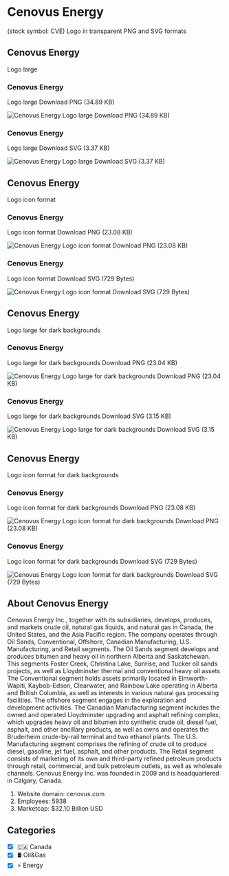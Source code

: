 # Cenovus Energy
 (stock symbol: CVE) Logo in transparent PNG and SVG formats

## Cenovus Energy
 Logo large

### Cenovus Energy
 Logo large Download PNG (34.89 KB)

![Cenovus Energy
 Logo large Download PNG (34.89 KB)](/img/orig/CVE_BIG-4ad3a7b3.png)

### Cenovus Energy
 Logo large Download SVG (3.37 KB)

![Cenovus Energy
 Logo large Download SVG (3.37 KB)](/img/orig/CVE_BIG-8a9b74ad.svg)

## Cenovus Energy
 Logo icon format

### Cenovus Energy
 Logo icon format Download PNG (23.08 KB)

![Cenovus Energy
 Logo icon format Download PNG (23.08 KB)](/img/orig/CVE-78fde732.png)

### Cenovus Energy
 Logo icon format Download SVG (729 Bytes)

![Cenovus Energy
 Logo icon format Download SVG (729 Bytes)](/img/orig/CVE-f8e94a3c.svg)

## Cenovus Energy
 Logo large for dark backgrounds

### Cenovus Energy
 Logo large for dark backgrounds Download PNG (23.04 KB)

![Cenovus Energy
 Logo large for dark backgrounds Download PNG (23.04 KB)](/img/orig/CVE_BIG.D-829398b2.png)

### Cenovus Energy
 Logo large for dark backgrounds Download SVG (3.15 KB)

![Cenovus Energy
 Logo large for dark backgrounds Download SVG (3.15 KB)](/img/orig/CVE_BIG.D-e1b368ee.svg)

## Cenovus Energy
 Logo icon format for dark backgrounds

### Cenovus Energy
 Logo icon format for dark backgrounds Download PNG (23.08 KB)

![Cenovus Energy
 Logo icon format for dark backgrounds Download PNG (23.08 KB)](/img/orig/CVE.D-05c0ab0e.png)

### Cenovus Energy
 Logo icon format for dark backgrounds Download SVG (729 Bytes)

![Cenovus Energy
 Logo icon format for dark backgrounds Download SVG (729 Bytes)](/img/orig/CVE.D-e25fe94e.svg)

## About Cenovus Energy


Cenovus Energy Inc., together with its subsidiaries, develops, produces, and markets crude oil, natural gas liquids, and natural gas in Canada, the United States, and the Asia Pacific region. The company operates through Oil Sands, Conventional, Offshore, Canadian Manufacturing, U.S. Manufacturing, and Retail segments. The Oil Sands segment develops and produces bitumen and heavy oil in northern Alberta and Saskatchewan. This segments Foster Creek, Christina Lake, Sunrise, and Tucker oil sands projects, as well as Lloydminster thermal and conventional heavy oil assets The Conventional segment holds assets primarily located in Elmworth-Wapiti, Kaybob-Edson, Clearwater, and Rainbow Lake operating in Alberta and British Columbia, as well as interests in various natural gas processing facilities. The offshore segment engages in the exploration and development activities. The Canadian Manufacturing segment includes the owned and operated Lloydminster upgrading and asphalt refining complex, which upgrades heavy oil and bitumen into synthetic crude oil, diesel fuel, asphalt, and other ancillary products, as well as owns and operates the Bruderheim crude-by-rail terminal and two ethanol plants. The U.S. Manufacturing segment comprises the refining of crude oil to produce diesel, gasoline, jet fuel, asphalt, and other products. The Retail segment consists of marketing of its own and third-party refined petroleum products through retail, commercial, and bulk petroleum outlets, as well as wholesale channels. Cenovus Energy Inc. was founded in 2009 and is headquartered in Calgary, Canada.

1. Website domain: cenovus.com
2. Employees: 5938
3. Marketcap: $32.10 Billion USD


## Categories
- [x] 🇨🇦 Canada
- [x] 🛢 Oil&Gas
- [x] ⚡ Energy
